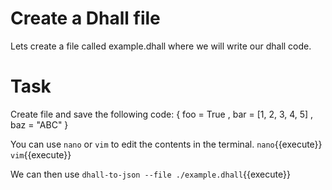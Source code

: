 # Create a Dhall file

Lets create a file called example.dhall  where we will write our dhall code. 


# Task

Create file and save the following code:
{ foo = True
, bar = [1, 2, 3, 4, 5]
, baz = "ABC"
}

You can use `nano` or `vim` to edit the contents in the terminal.
`nano`{{execute}}
`vim`{{execute}}

We can then use `dhall-to-json --file ./example.dhall`{{execute}} 


